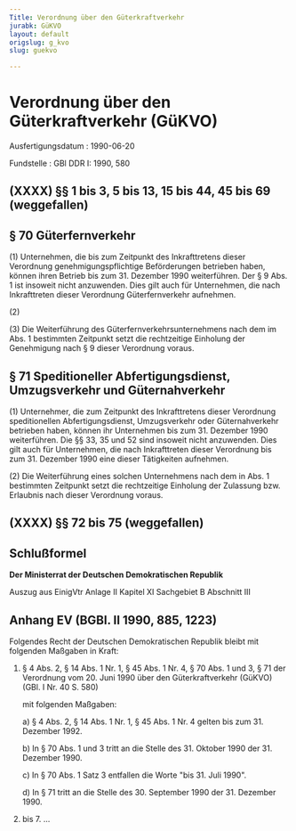 ```yaml
---
Title: Verordnung über den Güterkraftverkehr
jurabk: GüKVO
layout: default
origslug: g_kvo
slug: guekvo

---
```


# Verordnung über den Güterkraftverkehr (GüKVO)

Ausfertigungsdatum
:   1990-06-20

Fundstelle
:   GBl DDR I: 1990, 580



## (XXXX) §§ 1 bis 3, 5 bis 13, 15 bis 44, 45 bis 69 (weggefallen)



## § 70 Güterfernverkehr

(1) Unternehmen, die bis zum Zeitpunkt des Inkrafttretens dieser Verordnung genehmigungspflichtige Beförderungen betrieben haben, können ihren Betrieb bis zum 31. Dezember 1990 weiterführen. Der § 9 Abs. 1 ist insoweit nicht anzuwenden. Dies gilt auch für Unternehmen, die nach Inkrafttreten dieser Verordnung Güterfernverkehr aufnehmen.

(2)

(3) Die Weiterführung des Güterfernverkehrsunternehmens nach dem im Abs. 1 bestimmten Zeitpunkt setzt die rechtzeitige Einholung der Genehmigung nach § 9 dieser Verordnung voraus.


## § 71 Speditioneller Abfertigungsdienst, Umzugsverkehr und Güternahverkehr

(1) Unternehmer, die zum Zeitpunkt des Inkrafttretens dieser Verordnung speditionellen Abfertigungsdienst, Umzugsverkehr oder Güternahverkehr betrieben haben, können ihr Unternehmen bis zum 31. Dezember 1990 weiterführen. Die §§ 33, 35 und 52 sind insoweit nicht anzuwenden. Dies gilt auch für Unternehmen, die nach Inkrafttreten dieser Verordnung bis zum 31. Dezember 1990 eine dieser Tätigkeiten aufnehmen.

(2) Die Weiterführung eines solchen Unternehmens nach dem in Abs. 1 bestimmten Zeitpunkt setzt die rechtzeitige Einholung der Zulassung bzw. Erlaubnis nach dieser Verordnung voraus.


## (XXXX) §§ 72 bis 75 (weggefallen)



## Schlußformel

**Der Ministerrat der Deutschen Demokratischen Republik**

Auszug aus EinigVtr Anlage II Kapitel XI Sachgebiet B Abschnitt III

## Anhang EV (BGBl. II 1990, 885, 1223)

Folgendes Recht der Deutschen Demokratischen Republik bleibt mit folgenden Maßgaben in Kraft:

1.  § 4 Abs. 2, § 14 Abs. 1 Nr. 1, § 45 Abs. 1 Nr. 4, § 70 Abs. 1 und 3, § 71 der Verordnung vom 20. Juni 1990 über den Güterkraftverkehr (GüKVO) (GBl. I Nr. 40 S. 580)

    mit folgenden Maßgaben:

    a)  § 4 Abs. 2, § 14 Abs. 1 Nr. 1, § 45 Abs. 1 Nr. 4 gelten bis zum 31. Dezember 1992.


    b)  In § 70 Abs. 1 und 3 tritt an die Stelle des 31. Oktober 1990 der 31. Dezember 1990.


    c)  In § 70 Abs. 1 Satz 3 entfallen die Worte "bis 31. Juli 1990".


    d)  In § 71 tritt an die Stelle des 30. September 1990 der 31. Dezember 1990.





2.  bis 7. ...




